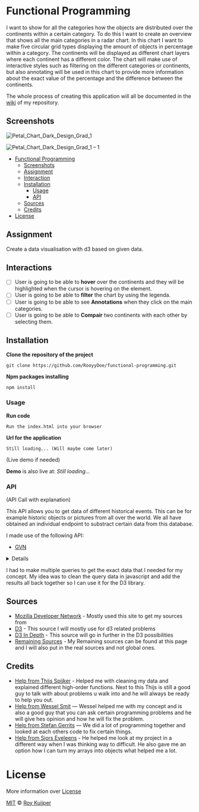 # Functional Programming

I want to show for all the categories how the objects are distributed over the continents within a certain category. To do this I want to create an overview that shows all the main categories in a radar chart. In this chart I want to make five circular grid types displaying the amount of objects in percentage within a category. The continents will be displayed as different chart layers where each continent has a different color. The chart will make use of interactive styles such as filtering on the different categories or continents, but also annotating will be used in this chart to provide more information about the exact value of the percentage and the difference between the continents.

The whole process of creating this application will all be documented in the [wiki](https://github.com/RooyyDoe/functional-programming/wiki) of my repository.

## Screenshots

![Petal_Chart_Dark_Design_Grad_1](https://user-images.githubusercontent.com/40355914/68203378-ef4dbc00-ffc5-11e9-9a89-f38cf4e6d6b2.png)

![Petal_Chart_Dark_Design_Grad_1 – 1](https://user-images.githubusercontent.com/40355914/68203501-3cca2900-ffc6-11e9-834a-cd3142bd8f2f.png)

- [Functional Programming](#functional-programming)
  - [Screenshots](#screenshots)
  - [Assignment](#assignment)
  - [Interaction](#interaction)
  - [Installation](#installation)
    - [Usage](#usage)
    - [API](#api)
  - [Sources](#sources)
  - [Credits](#credits)
- [License](#license)

## Assignment

Create a data visualisation with d3 based on given data.

## Interactions

- [ ] User is going to be able to **hover** over the continents and they will be highlighted when the cursor is hovering on the element.
- [ ] User is going to be able to **filter** the chart by using the legenda.
- [ ] User is going to be able to see **Annotations** when they click on the main categories.
- [ ] User is going to be able to **Compair** two continents with each other by selecting them.

## Installation

**Clone the repository of the project**
```
git clone https://github.com/RooyyDoe/functional-programming.git
```

**Npm packages installing**
```
npm install
```

### Usage

**Run code**
```
Run the index.html into your browser
```

**Url for the application**

```
Still loading... (Will maybe come later)
```

(Live demo if needed)

**Demo** is also live at: *Still loading...*

### API
(API Call with explanation)

This API allows you to get data of different historical events. This can be for example historic objects or pictures from all over the world. We all have obtained an individual endpoint to substract certain data from this database. 

I made use of the following API:

* [GVN](https://data.netwerkdigitaalerfgoed.nl/)

<details>

The first query I made was the one where I asked for all the continents that are available in the database. When this query runs it will show every continent that is available in the collection database.

```

//First Query for continents
SELECT ?continent  WHERE {
  <https://hdl.handle.net/20.500.11840/termmaster2> skos:narrower ?continent .
}

```

<img width="1152" alt="Schermafdruk 2019-11-08 11 09 13" src="https://user-images.githubusercontent.com/40355914/68468585-9aee4a80-0218-11ea-90b6-bc101d0608bc.png">

After this query I needed to get all the main categories that are available in the database. For this I used the thesaurus [Functionele Category](https://hdl.handle.net/20.500.11840/termmaster2802) and get all the narrower tags of this.

```

//Second Query for all the main categories
SELECT ?categoryName ?mainCategory  WHERE {
  <https://hdl.handle.net/20.500.11840/termmaster2802> skos:narrower ?mainCategory .
  ?mainCategory skos:prefLabel ?categoryName .
}

```

<img width="1151" alt="Schermafdruk 2019-11-08 11 18 12" src="https://user-images.githubusercontent.com/40355914/68468972-7646a280-0219-11ea-927f-6d9f3f5aa98c.png">

For my concept I need to get a count of all the objects that are linked to the continent and in that continent to the main category.

```

//Last query to get a total count of the objects
SELECT ?categoryName (COUNT(?category) AS ?categoryAmount) WHERE {
  
       <https://hdl.handle.net/20.500.11840/termmaster3> skos:narrower* ?continent .
  	   ?obj dct:spatial ?continent .
  
  	   <https://hdl.handle.net/20.500.11840/termmaster2803> skos:narrower* ?category .
       ?obj edm:isRelatedTo ?category .
  	   ?category skos:prefLabel ?categoryName .
  	   
} GROUP BY ?categoryName

```

<img width="1154" alt="Schermafdruk 2019-11-08 11 26 15" src="https://user-images.githubusercontent.com/40355914/68469502-975bc300-021a-11ea-8095-39bbacaa6e61.png">

</details>

I had to make multiple queries to get the exact data that I needed for my concept. My idea was to clean the query data in javascript and add the results all back together so I can use it for the D3 library.

## Sources
* [Mozilla Developer Network](https://developer.mozilla.org/en-US/) - Mostly used this site to get my sources from
* [D3](https://d3js.org/) - This source I will mostly use for d3 related problems
* [D3 In Depth](https://www.d3indepth.com/) - This source will go in further in the D3 possibilities
* [Remaining Sources](https://github.com/RooyyDoe/functional-programming/wiki/Remaining-Sources) - My Remaining sources can be found at this page and I will also put in the real sources and not global ones.

## Credits

* [Help from Thijs Spijker](https://github.com/iSirThijs) - Helped me with cleaning my data and explained different high-order functions. Next to this Thijs is still a good guy to talk with about problems u walk into and he will always be ready to help you out.
* [Help from Wessel Smit](https://github.com/WesselSmit) — Wessel helped me with my concept and is also a good guy that you can ask certain programming problems and he will give hes opinion and how he will fix the problem.
* [Help from Stefan Gerrits](https://github.com/StefanGerrits2) — We did a lot of programming together and looked at each others code to fix certain things.
* [Help from Sjors Eveleens](https://github.com/Choerd) - He helped me look at my project in a different way when I was thinking way to difficult. He also gave me an option how I can turn my arrays into objects what helped me a lot.

# License

More information over [License](https://help.github.com/en/articles/licensing-a-repository)

[MIT](https://github.com/RooyyDoe/functional-programming/blob/master/LICENSE.txt) © [Roy Kuijper](https://github.com/RooyyDoe)
